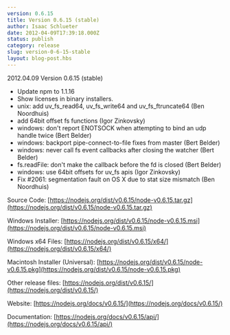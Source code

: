 ```yaml
---
version: 0.6.15
title: Version 0.6.15 (stable)
author: Isaac Schlueter
date: 2012-04-09T17:39:18.000Z
status: publish
category: release
slug: version-0-6-15-stable
layout: blog-post.hbs
---
```


2012.04.09 Version 0.6.15 (stable)

* Update npm to 1.1.16
* Show licenses in binary installers.
* unix: add uv\_fs\_read64, uv\_fs\_write64 and uv\_fs\_ftruncate64 (Ben Noordhuis)
* add 64bit offset fs functions (Igor Zinkovsky)
* windows: don't report ENOTSOCK when attempting to bind an udp handle twice (Bert Belder)
* windows: backport pipe-connect-to-file fixes from master (Bert Belder)
* windows: never call fs event callbacks after closing the watcher (Bert Belder)
* fs.readFile: don't make the callback before the fd is closed (Bert Belder)
* windows: use 64bit offsets for uv\_fs apis (Igor Zinkovsky)
* Fix #2061: segmentation fault on OS X due to stat size mismatch (Ben Noordhuis)

Source Code: [https://nodejs.org/dist/v0.6.15/node-v0.6.15.tar.gz](https://nodejs.org/dist/v0.6.15/node-v0.6.15.tar.gz)

Windows Installer: [https://nodejs.org/dist/v0.6.15/node-v0.6.15.msi](https://nodejs.org/dist/v0.6.15/node-v0.6.15.msi)

Windows x64 Files: [https://nodejs.org/dist/v0.6.15/x64/](https://nodejs.org/dist/v0.6.15/x64/)

Macintosh Installer (Universal): [https://nodejs.org/dist/v0.6.15/node-v0.6.15.pkg](https://nodejs.org/dist/v0.6.15/node-v0.6.15.pkg)

Other release files: [https://nodejs.org/dist/v0.6.15/](https://nodejs.org/dist/v0.6.15/)

Website: [https://nodejs.org/docs/v0.6.15/](https://nodejs.org/docs/v0.6.15/)

Documentation: [https://nodejs.org/docs/v0.6.15/api/](https://nodejs.org/docs/v0.6.15/api/)

